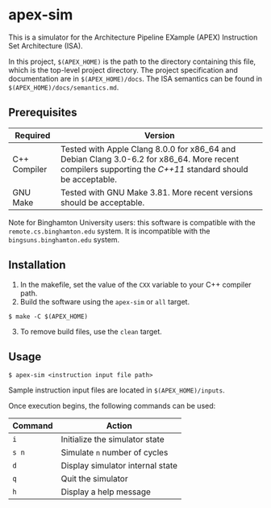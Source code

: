 # apex-sim
This is a simulator for the Architecture Pipeline EXample (APEX) Instruction Set Architecture (ISA).

In this project, `$(APEX_HOME)` is the path to the directory containing this file, which is the top-level project directory. The project specification and documentation are in `$(APEX_HOME)/docs`. The ISA semantics can be found in `$(APEX_HOME)/docs/semantics.md`.


## Prerequisites
| Required | Version |
|----------|---------|
| C++ Compiler | Tested with Apple Clang 8.0.0 for x86_64 and Debian Clang 3.0-6.2 for x86_64. More recent compilers supporting the _C++11_ standard should be acceptable.|
| GNU Make | Tested with GNU Make 3.81. More recent versions should be acceptable. |

Note for Binghamton University users: this software is compatible with the `remote.cs.binghamton.edu` system. It is incompatible with the `bingsuns.binghamton.edu` system.

## Installation

1. In the makefile, set the value of the `CXX` variable to your C++ compiler path.
2. Build the software using the `apex-sim` or `all` target.

```
$ make -C $(APEX_HOME)
```
3. To remove build files, use the `clean` target.

## Usage

```
$ apex-sim <instruction input file path>
```

Sample instruction input files are located in `$(APEX_HOME)/inputs`.

Once execution begins, the following commands can be used:

| Command | Action                           |
|---------|----------------------------------|
| `i`     | Initialize the simulator state   |
| `s n`   | Simulate `n` number of cycles    |
| `d`     | Display simulator internal state |
| `q`     | Quit the simulator               |
| `h`     | Display a help message           |
